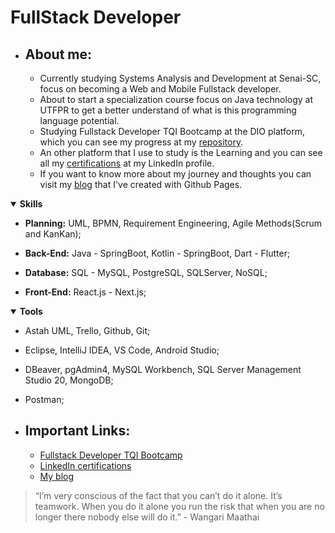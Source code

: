# FullStack Developer
   - ## About me:
     - Currently studying Systems Analysis and Development at Senai-SC, focus on becoming a Web and Mobile Fullstack developer.
     - About to start a specialization course focus on Java technology at UTFPR to get a better understand of what is this programming language potential.
     - Studying Fullstack Developer TQI Bootcamp at the DIO platform, which you can see my progress at my [repository](#repository).
     - An other platform that I use to study is the Learning and you can see all my [certifications](#inCertifications) at my LinkedIn profile.
     - If you want to know more about my journey and thoughts you can visit my [blog](#github_pages) that I've created with Github Pages.  

<details open>
   <summary><strong>Skills</strong></summary>  
   
   - <strong>Planning:</strong> UML, BPMN, Requirement Engineering, Agile Methods(Scrum and KanKan);  
   
   - <strong>Back-End:</strong> Java - SpringBoot, Kotlin  - SpringBoot, Dart - Flutter;  
   
   - <strong>Database:</strong> SQL - MySQL, PostgreSQL, SQLServer, NoSQL;  
   
   - <strong>Front-End:</strong> React.js - Next.js;
</details>
<details open>
   <summary><strong>Tools</strong></summary>  

   - Astah UML, Trello, Github, Git;  
   
   - Eclipse, IntelliJ IDEA, VS Code, Android Studio;  
   
   - DBeaver, pgAdmin4, MySQL Workbench, SQL Server Management Studio 20, MongoDB;  
   
   - Postman;
</details>

   - ## Important Links:
     - <a name="repository" href="https://github.com/Moura196/dio-desafio-github/tree/main/1%C2%BA%20Bootcamp%20FQI%20Fullstack%20Developer">Fullstack Developer TQI Bootcamp<a>
     - <a name="inCertifications" href="https://www.linkedin.com/in/gabrielmoura96/details/certifications/">LinkedIn certifications</a>
     - <a name="github_pages" href="https://moura196.github.io/Moura196/">My blog</a>

> “I’m very conscious of the fact that you can’t do it alone. It’s teamwork. When you do it alone you run the risk that when you are no longer there nobody else will do it.” - Wangari Maathai

<!-- 
Structure of my readme:
   - About me: your work and interests
   - Skills
   - Tools
   - Contributions you're proud of, and context about those contributions
   - Guidance for getting help in communities where you're involved

<details open>

<summary>Tips for collapsed sections</summary>

### You can add a header

You can add text within a collapsed section.

You can add an image or a code block, too.

```ruby
   puts "Hello World"
```

</details> -->
